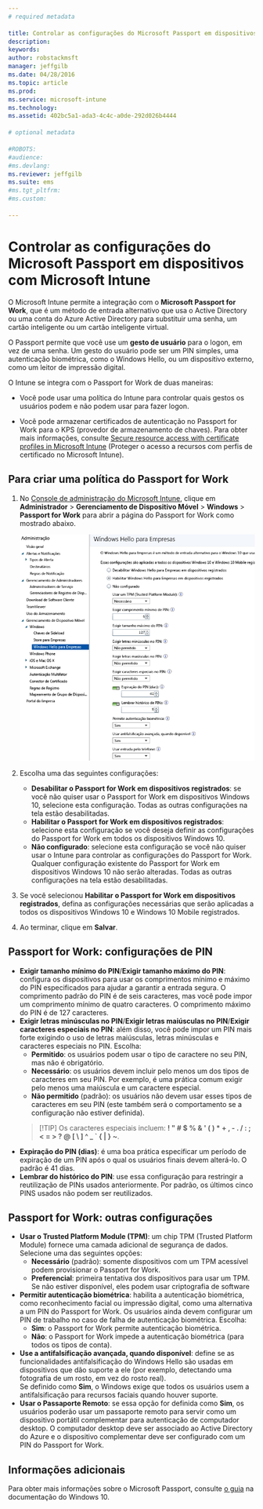 ```yaml
---
# required metadata

title: Controlar as configurações do Microsoft Passport em dispositivos | Microsoft Intune
description:
keywords:
author: robstackmsft
manager: jeffgilb
ms.date: 04/28/2016
ms.topic: article
ms.prod:
ms.service: microsoft-intune
ms.technology:
ms.assetid: 402bc5a1-ada3-4c4c-a0de-292d026b4444

# optional metadata

#ROBOTS:
#audience:
#ms.devlang:
ms.reviewer: jeffgilb
ms.suite: ems
#ms.tgt_pltfrm:
#ms.custom:

---
```


# Controlar as configurações do Microsoft Passport em dispositivos com Microsoft Intune
O Microsoft Intune permite a integração com o **Microsoft Passport for Work**, que é um método de entrada alternativo que usa o Active Directory ou uma conta do Azure Active Directory para substituir uma senha, um cartão inteligente ou um cartão inteligente virtual.

O Passport permite que você use um **gesto de usuário** para o logon, em vez de uma senha. Um gesto do usuário pode ser um PIN simples, uma autenticação biométrica, como o Windows Hello, ou um dispositivo externo, como um leitor de impressão digital.

O Intune se integra com o Passport for Work de duas maneiras:

-   Você pode usar uma política do Intune para controlar quais gestos os usuários podem e não podem usar para fazer logon.

-   Você pode armazenar certificados de autenticação no Passport for Work para o KPS (provedor de armazenamento de chaves). Para obter mais informações, consulte [Secure resource access with certificate profiles in Microsoft Intune](secure-resource-access-with-certificate-profiles.md) (Proteger o acesso a recursos com perfis de certificado no Microsoft Intune).

## Para criar uma política do Passport for Work

1.  No [Console de administração do Microsoft Intune](https://manage.microsoft.com), clique em **Administrador** &gt; **Gerenciamento de Dispositivo Móvel** &gt; **Windows** &gt; **Passport for Work** para abrir a página do Passport for Work como mostrado abaixo.

    ![Página do Passport for Work](../media/passport.png)

2.  Escolha uma das seguintes configurações:
    - **Desabilitar o Passport for Work em dispositivos registrados**: se você não quiser usar o Passport for Work em dispositivos Windows 10, selecione esta configuração. Todas as outras configurações na tela estão desabilitadas.
    - **Habilitar o Passport for Work em dispositivos registrados**: selecione esta configuração se você deseja definir as configurações do Passport for Work em todos os dispositivos Windows 10.
    - **Não configurado**: selecione esta configuração se você não quiser usar o Intune para controlar as configurações do Passport for Work. Qualquer configuração existente do Passport for Work em dispositivos Windows 10 não serão alteradas. Todas as outras configurações na tela estão desabilitadas.
3.  Se você selecionou **Habilitar o Passport for Work em dispositivos registrados**, defina as configurações necessárias que serão aplicadas a todos os dispositivos Windows 10 e Windows 10 Mobile registrados.
3.  Ao terminar, clique em **Salvar**.

## Passport for Work: configurações de PIN

  
- **Exigir tamanho mínimo do PIN**/**Exigir tamanho máximo do PIN**: configura os dispositivos para usar os comprimentos mínimo e máximo do PIN especificados para ajudar a garantir a entrada segura. O comprimento padrão do PIN é de seis caracteres, mas você pode impor um comprimento mínimo de quatro caracteres. O comprimento máximo do PIN é de 127 caracteres.
- **Exigir letras minúsculas no PIN**/**Exigir letras maiúsculas no PIN**/**Exigir caracteres especiais no PIN**: além disso, você pode impor um PIN mais forte exigindo o uso de letras maiúsculas, letras minúsculas e caracteres especiais no PIN. Escolha:
    - **Permitido**: os usuários podem usar o tipo de caractere no seu PIN, mas não é obrigatório.
    - **Necessário**: os usuários devem incluir pelo menos um dos tipos de caracteres em seu PIN. Por exemplo, é uma prática comum exigir pelo menos uma maiúscula e um caractere especial.
    - **Não permitido** (padrão): os usuários não devem usar esses tipos de caracteres em seu PIN (este também será o comportamento se a configuração não estiver definida).
    > [!TIP] Os caracteres especiais incluem: **! " # $ % &amp; ' ( ) &#42; + , - . / : ; &lt; = &gt; ? @ [ \ ] ^ _ &#96; { &#124; } ~**.
- **Expiração do PIN (dias)**: é uma boa prática especificar um período de expiração de um PIN após o qual os usuários finais devem alterá-lo. O padrão é 41 dias. 
- **Lembrar do histórico do PIN**: use essa configuração para restringir a reutilização de PINs usados anteriormente. Por padrão, os últimos cinco PINS usados não podem ser reutilizados.


## Passport for Work: outras configurações

- **Usar o Trusted Platform Module (TPM)**: um chip TPM (Trusted Platform Module) fornece uma camada adicional de segurança de dados.<br>Selecione uma das seguintes opções:
    - **Necessário** (padrão): somente dispositivos com um TPM acessível podem provisionar o Passport for Work.
    - **Preferencial**: primeira tentativa dos dispositivos para usar um TPM. Se não estiver disponível, eles podem usar criptografia de software
- **Permitir autenticação biométrica**: habilita a autenticação biométrica, como reconhecimento facial ou impressão digital, como uma alternativa a um PIN do Passport for Work. Os usuários ainda devem configurar um PIN de trabalho no caso de falha de autenticação biométrica. Escolha:
    - **Sim**: o Passport for Work permite autenticação biométrica.
    - **Não**: o Passport for Work impede a autenticação biométrica (para todos os tipos de conta).
- **Use a antifalsificação avançada, quando disponível**: define se as funcionalidades antifalsificação do Windows Hello são usadas em dispositivos que dão suporte a ele (por exemplo, detectando uma fotografia de um rosto, em vez do rosto real).<br>Se definido como **Sim**, o Windows exige que todos os usuários usem a antifalsificação para recursos faciais quando houver suporte.
- **Usar o Passaporte Remoto**: se essa opção for definida como **Sim**, os usuários poderão usar um passaporte remoto para servir como um dispositivo portátil complementar para autenticação de computador desktop. O computador desktop deve ser associado ao Active Directory do Azure e o dispositivo complementar deve ser configurado com um PIN do Passport for Work.

## Informações adicionais
Para obter mais informações sobre o Microsoft Passport, consulte [o guia](https://technet.microsoft.com/library/mt589441.aspx) na documentação do Windows 10.




<!--HONumber=May16_HO2-->


